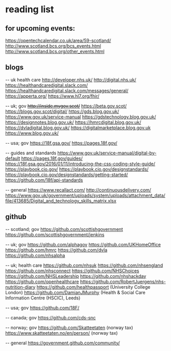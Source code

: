 # reading list


## for upcoming events:

https://opentechcalendar.co.uk/area/59-scotland/
http://www.scotland.bcs.org/bcs_events.html
http://www.scotland.bcs.org/other_events.html

## blogs

-- uk health care
http://developer.nhs.uk/
http://digital.nhs.uk/
https://healthandcaredigital.slack.com/
https://healthandcaredigital.slack.com/messages/general/
https://apperta.org/
https://www.hl7.org/fhir/

-- uk; gov
<del>http://inside.mygov.scot/</del>
https://beta.gov.scot/
https://blogs.gov.scot/digital/
https://gds.blog.gov.uk/
https://www.gov.uk/service-manual
https://gdstechnology.blog.gov.uk/
https://designnotes.blog.gov.uk/
https://hmrcdigital.blog.gov.uk/
https://dvladigital.blog.gov.uk/
https://digitalmarketplace.blog.gov.uk
https://www.blog.gov.uk/

-- usa; gov
https://18f.gsa.gov/
https://pages.18f.gov/

-- guides and standards
https://www.gov.uk/service-manual/digital-by-default
https://pages.18f.gov/guides/
https://18f.gsa.gov/2016/01/11/introducing-the-css-coding-style-guide/
https://playbook.cio.gov/
https://playbook.cio.gov/designstandards/
https://playbook.cio.gov/designstandards/getting-started/
https://github.com/18f/api-standards

-- general
https://www.recallact.com/
http://continuousdelivery.com/
https://www.gov.uk/government/uploads/system/uploads/attachment_data/file/413685/Digital_and_technology_skills_matrix.xlsx


## github

-- scotland; gov
https://github.com/scottishgovernment
https://github.com/scottishgovernment/jenkins 

-- uk; gov
https://github.com/alphagov
https://github.com/UKHomeOffice
https://github.com/hmrc
https://github.com/dvla
https://github.com/nhsalpha

-- uk; health care
https://github.com/nhsuk
https://github.com/nhsengland
https://github.com/nhsconnect
https://github.com/NHSChoices
https://github.com/NHSLeadership
https://github.com/nhshackday
https://github.com/openhealthcare
https://github.com/RobertJuergens/nhs-nutrition-diary
https://github.com/healthpassport (University College London)
https://github.com/DamianJMurphy (Health & Social Care Information Centre (HSCIC), Leeds)

-- usa; gov
https://github.com/18F/

-- canada; gov
https://github.com/cds-snc

-- norway; gov
https://github.com/Skatteetaten (norway tax)
https://www.skatteetaten.no/en/person/ (norway tax)

-- general
https://government.github.com/community/
